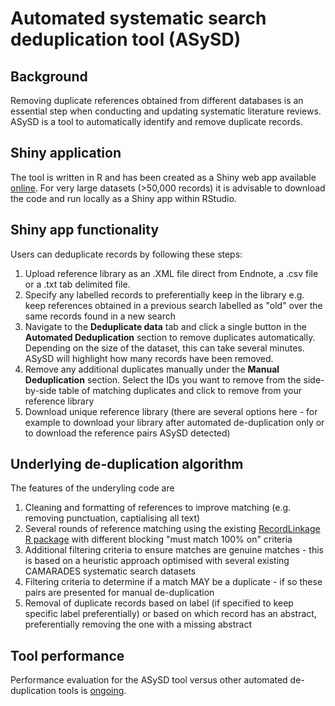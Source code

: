 # Automated systematic search deduplication tool (ASySD)

## Background
Removing duplicate references obtained from different databases is an essential step when conducting and updating systematic literature reviews. ASySD is a tool to automatically identify and remove duplicate records. 

## Shiny application
The tool is written in R and has been created as a Shiny web app available [online](https://camarades.shinyapps.io/RDedup/). For very large datasets (>50,000 records) it is advisable to download the code and run locally as a Shiny app within RStudio. 

## Shiny app functionality
Users can deduplicate records by following these steps: 
1. Upload reference library as an .XML file direct from Endnote, a .csv file or a .txt tab delimited file. 
2. Specify any labelled records to preferentially keep in the library e.g. keep references obtained in a previous search labelled as "old" over the same records found in a new search
3. Navigate to the **Deduplicate data** tab and click a single button in the **Automated Deduplication** section to remove duplicates automatically. Depending on the size of the dataset, this can take several minutes. ASySD will highlight how many records have been removed.
4. Remove any additional duplicates manually under the **Manual Deduplication** section. Select the IDs you want to remove from the side-by-side table of matching duplicates and click to remove from your reference library
5. Download unique reference library (there are several options here - for example to download your library after automated de-duplication only or to download the reference pairs ASySD detected) 

## Underlying de-duplication algorithm
The features of the underyling code are
1. Cleaning and formatting of references to improve matching (e.g. removing punctuation, captialising all text) 
2. Several rounds of reference matching using the existing [RecordLinkage R package](https://rdrr.io/cran/RecordLinkage/) with different blocking "must match 100% on" criteria
3. Additional filtering criteria to ensure matches are genuine matches - this is based on a heuristic approach optimised with several existing CAMARADES systematic search datasets 
4. Filtering criteria to determine if a match MAY be a duplicate - if so these pairs are presented for manual de-duplication 
5. Removal of duplicate records based on label (if specified to keep specific label preferentially) or based on which record has an abstract, preferentially removing the one with a missing abstract

## Tool performance 
Performance evaluation for the ASySD tool versus other automated de-duplication tools is [ongoing](10.17605/OSF.IO/W3MAK). 


